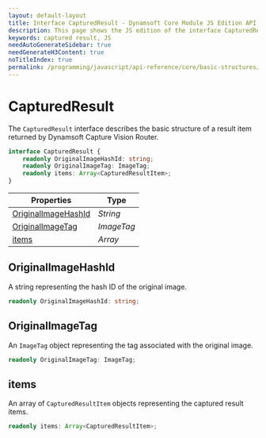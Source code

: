 ```yaml
---
layout: default-layout
title: Interface CapturedResult - Dynamsoft Core Module JS Edition API Reference
description: This page shows the JS edition of the interface CapturedResult in Dynamsoft Core Module.
keywords: captured result, JS
needAutoGenerateSidebar: true
needGenerateH3Content: true
noTitleIndex: true
permalink: /programming/javascript/api-reference/core/basic-structures/captured-result-v2.0.10.html
---
```


# CapturedResult

The `CapturedResult` interface describes the basic structure of a result item returned by Dynamsoft Capture Vision Router.

```typescript
interface CapturedResult {
    readonly OriginalImageHashId: string;
    readonly OriginalImageTag: ImageTag;
    readonly items: Array<CapturedResultItem>;
}
```

| Properties            | Type |
|----------------------|-------------|
| [OriginalImageHashId](#originalimagehashid) | *String* |
| [OriginalImageTag](#originalimagetag) | *ImageTag* |
| [items](#items) | *Array* |

## OriginalImageHashId

A string representing the hash ID of the original image.

```typescript
readonly OriginalImageHashId: string;
```

## OriginalImageTag

An `ImageTag` object representing the tag associated with the original image.

```typescript
readonly OriginalImageTag: ImageTag;
```

## items

An array of `CapturedResultItem` objects representing the captured result items.

```typescript
readonly items: Array<CapturedResultItem>;
```